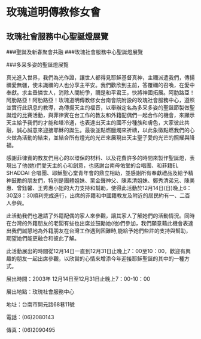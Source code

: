 玫瑰道明傳教修女會
=========
玫瑰社會服務中心聖誕燈展覽
-------
###聖誕及新春聚會共融
###玫瑰社會服務中心聖誕燈展覽

###多采多姿的聖誕燈展覽

 真光進入世界，我們為光作證，讓世人都得見耶穌基督真神，主禰派遣我們，傳揚禰愛無疆，使未識禰的人也分享主平安。我們歡欣到主前，答覆禰的召喚，在愛中奉獻。求主垂憐世人，消除人間紛爭，禰是和平君王，快將神國拓展。阿肋路亞！阿肋路亞！阿肋路亞！玫瑰道明傳教修女台南會院附設的玫瑰社會服務中心，遵照並實行此訊息的教導，為傳揚天主的福音，以舉辦定名為多采多姿的聖誕節製做聖誕燈的比賽活動，與菲律賓在台工作的教友和外籍配偶們一起合作的機會，來顯示天主給予我們的才能和塔冷通，也表達出天主的國不分種族和膚色，大家彼此共融，誠心誠意來迎接耶穌的誕生。最後並點燃臘燭來祈禱，以此象徵點燃我們的心火做為活動的結束，並結合所有燈光的光芒來展現出天主聖子愛的光芒的照耀與降福。

 感謝菲律賓的教友們用心的以環保的材料、以及花費許多的時間來製作聖誕燈，表現出了他(她)們愛天主的心和創意，也感謝台南母佑堂的合唱團、和菲籍EL  SHADDAI 合唱團、耶穌聖心堂青年會的鼎立相助，並感謝所有奉獻禮品及給予精神鼓勵的朋友們，特別是團體姐妹、栗金聲神父、陳素清姐妹、鄭秀清弟兄、陳美惠、曾鈺馨、王秀惠小姐的大力支持和幫助，使得此活動於12月14日(日)晚上6：30至8：30順利完成進行，出席的菲籍和中國籍教友及附近的居民約有一、二百人參與。

 此活動我們也邀請了外籍配偶的家人來參觀，讓其家人了解她們的活動情況。同時在台灣的外籍朋友的老闆有些也出席並鼓勵她(他)們參加，我們願意藉此機會表達出我們誠懇地為外籍朋友在台灣工作遇到困難時,能給予她們些許的支持與幫助，期望她們能更融合和彼此了解。

此活動展出的時間從12月14日一直到12月31日止晚上7：00至10：00，歡迎有興趣的朋友一起出席參觀，以欣賞的心情來增添今年迎接耶穌聖誕的其中的一種方式。

展出時間：2003年 12月14日至12月31日止晚上7：00-10：00

展出地點：玫瑰社會服務中心

地址：台南市開元路68巷11號 
        
電話：(06)2080143

傳真：(06)2090495